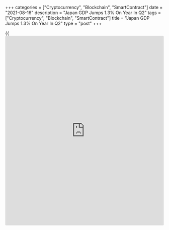 +++
categories = ["Cryptocurrency", "Blockchain", "SmartContract"]
date = "2021-08-16"
description = "Japan GDP Jumps 1.3% On Year In Q2"
tags = ["Cryptocurrency", "Blockchain", "SmartContract"]
title = "Japan GDP Jumps 1.3% On Year In Q2"
type = "post"
+++

{{<iframe id="large-banner" src="https://www.bounty.group/#slide=15.0" width="100%" height="600" scrolling="no" style="border: 0px solid rgb(216, 221, 230); border-radius: 3px;">}}

Japan's gross domestic product expanded an annualized 1.3 percent on
year in the second quarter of 2021, the Cabinet Office said in Monday's
preliminary report.

That beat forecasts for an increase of 0.7 percent following the 3.9
percent contraction in the first quarter.

On a seasonally adjusted quarterly basis, gross domestic product rose
0.3 percent - again exceeding expectations for 0.2 percent following the
1.0 percent drop in the three months prior.

Capital expenditure gained 1.7 percent on quarter, matching expectations
after sinking 1.2 percent in the previous three months.

External demand was down 0.3 percent on quarter versus forecasts for a
fall of 0.1 percent after slipping 0.2 percent in Q1.

Private consumption climbed 0.8 percent on quarter, beating forecasts
for a loss of 0.1 percent after sinking 1.5 percent in the previous
three months.

For comments and feedback [contact](https://www.playgroundfx.com/contact/): editorial@rtt[news](https://www.letsplayfx.com/blog/forex-news-website/).com

[Economic News][1]

 **What parts of the world are seeing the best (and worst) economic
performances lately? Click[here][2] to check out our [Econ Scorecard][2]
and find out! See up-to-the-moment [ranking](https://www.playgroundfx.com/blog/crypto-exchange-ranking/)s for the best and worst
performers in [GDP][3], [unemployment rate][4], [inflation][5] and much
more.**

   1. www.rtt[news](https://www.letsplayfx.com/blog/forex-news-website/).com/Content/EconomicNews.aspx
   2. www.rtt[news](https://www.letsplayfx.com/blog/forex-news-website/).com/economic-scorecard/world-rank/retail-sales/highest-performance.aspx
   3. www.rtt[news](https://www.letsplayfx.com/blog/forex-news-website/).com/economic-scorecard/world-rank/GDP/highest-performance.aspx
   4. www.rtt[news](https://www.letsplayfx.com/blog/forex-news-website/).com/economic-scorecard/world-rank/unemployment-rate/lowest-performance.aspx
   5. www.rtt[news](https://www.letsplayfx.com/blog/forex-news-website/).com/economic-scorecard/world-rank/CPI/highest-performance.aspx